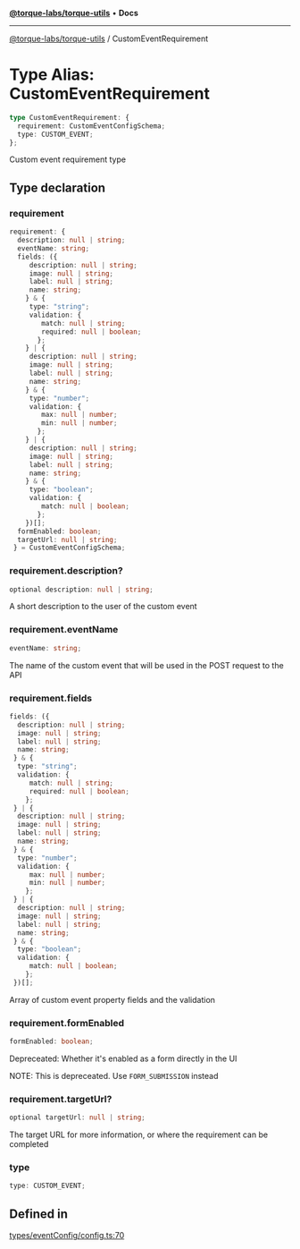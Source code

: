 [**@torque-labs/torque-utils**](../README.md) • **Docs**

***

[@torque-labs/torque-utils](../README.md) / CustomEventRequirement

# Type Alias: CustomEventRequirement

```ts
type CustomEventRequirement: {
  requirement: CustomEventConfigSchema;
  type: CUSTOM_EVENT;
};
```

Custom event requirement type

## Type declaration

### requirement

```ts
requirement: {
  description: null | string;
  eventName: string;
  fields: ({
     description: null | string;
     image: null | string;
     label: null | string;
     name: string;
    } & {
     type: "string";
     validation: {
        match: null | string;
        required: null | boolean;
       };
    } | {
     description: null | string;
     image: null | string;
     label: null | string;
     name: string;
    } & {
     type: "number";
     validation: {
        max: null | number;
        min: null | number;
       };
    } | {
     description: null | string;
     image: null | string;
     label: null | string;
     name: string;
    } & {
     type: "boolean";
     validation: {
        match: null | boolean;
       };
    })[];
  formEnabled: boolean;
  targetUrl: null | string;
 } = CustomEventConfigSchema;
```

### requirement.description?

```ts
optional description: null | string;
```

A short description to the user of the custom event

### requirement.eventName

```ts
eventName: string;
```

The name of the custom event that will be used in the POST request to the API

### requirement.fields

```ts
fields: ({
  description: null | string;
  image: null | string;
  label: null | string;
  name: string;
 } & {
  type: "string";
  validation: {
     match: null | string;
     required: null | boolean;
    };
 } | {
  description: null | string;
  image: null | string;
  label: null | string;
  name: string;
 } & {
  type: "number";
  validation: {
     max: null | number;
     min: null | number;
    };
 } | {
  description: null | string;
  image: null | string;
  label: null | string;
  name: string;
 } & {
  type: "boolean";
  validation: {
     match: null | boolean;
    };
 })[];
```

Array of custom event property fields and the validation

### requirement.formEnabled

```ts
formEnabled: boolean;
```

Depreceated: Whether it's enabled as a form directly in the UI

NOTE: This is depreceated. Use `FORM_SUBMISSION` instead

### requirement.targetUrl?

```ts
optional targetUrl: null | string;
```

The target URL for more information, or where the requirement can be completed

### type

```ts
type: CUSTOM_EVENT;
```

## Defined in

[types/eventConfig/config.ts:70](https://github.com/torque-labs/torque-utils/blob/fcba00c7b8994c0932484e8f489988b91291c603/types/eventConfig/config.ts#L70)
